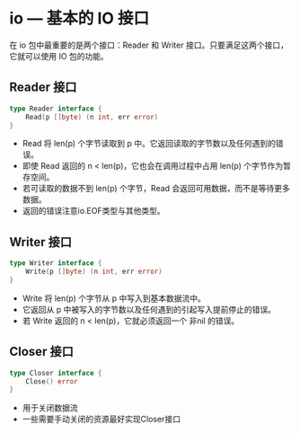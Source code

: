 # io — 基本的 IO 接口
在 io 包中最重要的是两个接口：Reader 和 Writer 接口。只要满足这两个接口，它就可以使用 IO 包的功能。

## Reader 接口
```go
type Reader interface {
    Read(p []byte) (n int, err error)
}
```
* Read 将 len(p) 个字节读取到 p 中。它返回读取的字节数以及任何遇到的错误。
* 即使 Read 返回的 n < len(p)，它也会在调用过程中占用 len(p) 个字节作为暂存空间。
* 若可读取的数据不到 len(p) 个字节，Read 会返回可用数据，而不是等待更多数据。
* 返回的错误注意io.EOF类型与其他类型。

## Writer 接口
``` go
type Writer interface {
    Write(p []byte) (n int, err error)
}
```
* Write 将 len(p) 个字节从 p 中写入到基本数据流中。
* 它返回从 p 中被写入的字节数以及任何遇到的引起写入提前停止的错误。
* 若 Write 返回的 n < len(p)，它就必须返回一个 非nil 的错误。

## Closer 接口
``` go
type Closer interface {
    Close() error
}
```
* 用于关闭数据流
* 一些需要手动关闭的资源最好实现Closer接口